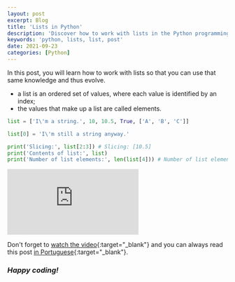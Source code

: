 ```yaml
---
layout: post
excerpt: Blog
title: 'Lists in Python'
description: 'Discover how to work with lists in the Python programming language. Get answers to your questions with the theory and examples presented.'
keywords: 'python, lists, list, post'
date: 2021-09-23
categories: [Python]
---
```


In this post, you will learn how to work with lists so that you can use that same knowledge and thus evolve.

- a list is an ordered set of values, where each value is identified by an index;
- the values that make up a list are called elements.

```python
list = ['I\'m a string.', 10, 10.5, True, ['A', 'B', 'C']]

list[0] = 'I\'m still a string anyway.'

print('Slicing:', list[2:3]) # Slicing: [10.5]
print('Contents of list:', list)
print('Number of list elements:', len(list[4])) # Number of list elements: 3
```

<div class="video-container">
  <iframe src="https://www.youtube.com/embed/YPjiLWtky60" frameborder="0" allowfullscreen></iframe>
</div>

Don't forget to [watch the video](https://youtu.be/YPjiLWtky60){:target="\_blank"} and you can always read this post [in Portuguese](https://caffeinealgorithm.com/blog/listas-em-python/){:target="\_blank"}.

### _Happy coding!_
